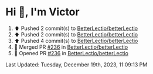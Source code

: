 <h1>Hi 👋, I'm Victor </h1>

<!--RECENT_ACTIVITY:start-->
1. ⬆️ Pushed 2 commit(s) to [BetterLectio/betterLectio](https://github.com/BetterLectio/betterLectio)<br>
2. ⬆️ Pushed 2 commit(s) to [BetterLectio/betterLectio](https://github.com/BetterLectio/betterLectio)<br>
3. ⬆️ Pushed 4 commit(s) to [BetterLectio/betterLectio](https://github.com/BetterLectio/betterLectio)<br>
4. 🎉 Merged PR [#236](https://github.com/BetterLectio/betterLectio/pull/236) in [BetterLectio/betterLectio](https://github.com/BetterLectio/betterLectio)<br>
5. 💪 Opened PR [#236](https://github.com/BetterLectio/betterLectio/pull/236) in [BetterLectio/betterLectio](https://github.com/BetterLectio/betterLectio)<br>
<!--RECENT_ACTIVITY:end-->

<!--RECENT_ACTIVITY:last_update-->
Last Updated: Tuesday, December 19th, 2023, 11:09:13 PM
<!--RECENT_ACTIVITY:last_update_end-->
